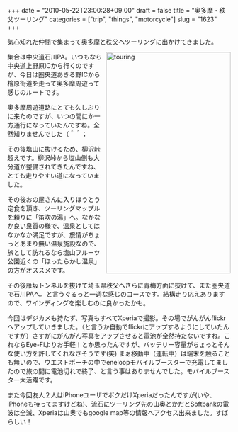 +++
date = "2010-05-22T23:00:28+09:00"
draft = false
title = "奥多摩・秩父ツーリング"
categories = ["trip", "things", "motorcycle"]
slug = "1623"
+++

気心知れた仲間で集まって奥多摩と秩父へツーリングに出かけてきました。

<a title="touring by けるる, on Flickr" href="http://www.flickr.com/photos/keruru/4632267818/"><img src="http://farm5.static.flickr.com/4042/4632267818_23b0bf2c9e.jpg" alt="touring" width="281" height="500" align="right" /></a>集合は中央道石川PA。いつもなら中央道上野原ICから行くのですが、今日は圏央道あきる野ICから檜原街道を走って奥多摩周遊って感じのルートです。

奥多摩周遊道路にとても久しぶりに来たのですが、いつの間にか一方通行になっていたんですね。全然知りませんでした（＾＾；

その後塩山に抜けるため、柳沢峠超えです。柳沢峠から塩山側も大分道が整備されてきたんですね、とても走りやすい道になっていました。

その後おの屋さんに入りほうとう定食を頂き、ツーリングマップルを頼りに「笛吹の湯」へ。なかなか良い泉質の様で、温泉としてはなかなか満足ですが、旅情がちょっとあまり無い温泉施設なので、旅として訪れるなら塩山フルーツ公園近くの「ほったらかし温泉」の方がオススメです。

その後雁坂トンネルを抜けて埼玉県秩父へさらに青梅方面に抜けて、また圏央道で石川PAへ。と言うぐるっと一週な感じのコースです。結構走り応えありますので、ワインディングを楽しむのに良かったかも。

今回はデジカメも持たず、写真もすべてXperiaで撮影。その場でがんがんflickrへアップしていきました。（と言うか自動でflickrにアップするようにしていたんですが）さすがにがんがん写真をアップさせると電池が全然持たないですね。これならEye-Fiよりお手軽！とか思ったんですが、バッテリー容量がちょっとそんな使い方を許してくれなさそうです(笑)
まぁ移動中（運転中）は端末を触ることも無いので、ウエストポーチの中でeneloopモバイルブースターで充電してましたので旅の間に電池切れで終了、と言う事はありませんでした。モバイルブースター大活躍です。

また今回友人２人はiPhoneユーザでボクだけXperiaだったんですが(いや、iPhoneも持ってますけどね)、流石にツーリング先の山奥とかだとSoftbankの電波は全滅、Xperiaは山奥でもgoogle map等の情報へアクセス出来ました。すばらしい！
